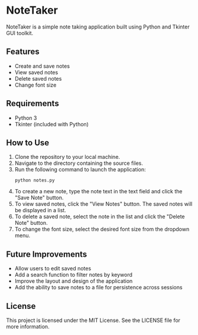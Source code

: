# NoteTaker

NoteTaker is a simple note taking application built using Python and Tkinter GUI toolkit.

## Features
- Create and save notes
- View saved notes
- Delete saved notes
- Change font size

## Requirements
- Python 3
- Tkinter (included with Python)

## How to Use
1. Clone the repository to your local machine.
2. Navigate to the directory containing the source files.
3. Run the following command to launch the application:
    ```
    python notes.py
    ```
4. To create a new note, type the note text in the text field and click the "Save Note" button.
5. To view saved notes, click the "View Notes" button. The saved notes will be displayed in a list.
6. To delete a saved note, select the note in the list and click the "Delete Note" button.
7. To change the font size, select the desired font size from the dropdown menu.

## Future Improvements
- Allow users to edit saved notes
- Add a search function to filter notes by keyword
- Improve the layout and design of the application
- Add the ability to save notes to a file for persistence across sessions

## License
This project is licensed under the MIT License. See the LICENSE file for more information.
